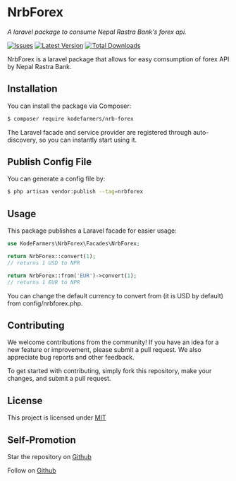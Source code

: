 # NrbForex

_A laravel package to consume Nepal Rastra Bank's forex api._

[![Issues](https://img.shields.io/github/issues/kodefarmers/nrb-forex.svg?style=flat-square)](https://github.com/kodefarmers/nrb-forex/issues)
[![Latest Version](https://img.shields.io/github/v/release/kodefarmers/nrb-forex.svg?style=flat-square)](https://github.com/kodefarmers/nrb-forex/releases)
[![Total Downloads](https://img.shields.io/packagist/dt/kodefarmers/nrb-forex.svg?style=flat-square)](https://packagist.org/packages/kodefarmers/nrb-forex)

NrbForex is a laravel package that allows for easy comsumption of forex API by Nepal Rastra Bank.

## Installation

You can install the package via Composer:

```bash
$ composer require kodefarmers/nrb-forex
```

The Laravel facade and service provider are registered through auto-discovery, so you can instantly start using it.

## Publish Config File

You can generate a config file by:

```bash
$ php artisan vendor:publish --tag=nrbforex
```

## Usage

This package publishes a Laravel facade for easier usage:

```php
use KodeFarmers\NrbForex\Facades\NrbForex;

return NrbForex::convert(1);
// returns 1 USD to NPR

return NrbForex::from('EUR')->convert(1);
// returns 1 EUR to NPR
```

You can change the default currency to convert from (it is USD by default) from config/nrbforex.php.

## Contributing

We welcome contributions from the community! If you have an idea for a new feature or improvement, please submit a pull request. We also appreciate bug reports and other feedback.

To get started with contributing, simply fork this repository, make your changes, and submit a pull request.

## License

This project is licensed under [MIT](https://opensource.org/license/mit-0/)

## Self-Promotion

Star the repository on [Github](https://github.com/kodefarmers/nrb-forex)

Follow on [Github](https://github.com/kodefarmers)
